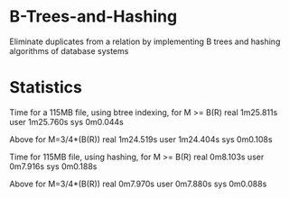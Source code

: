 # B-Trees-and-Hashing
Eliminate duplicates from a relation by implementing B trees and hashing algorithms of database systems

# Statistics
Time for a 115MB file, using btree indexing, for M >= B(R) 
real	1m25.811s 
user	1m25.760s 
sys	0m0.044s 

Above for M=3/4*(B(R)) 
real	1m24.519s 
user	1m24.404s 
sys	0m0.108s 

Time for 115MB file, using hashing, for M >= B(R) 
real	0m8.103s 
user	0m7.916s 
sys	0m0.188s 

Above for M=3/4*(B(R)) 
real	0m7.970s 
user	0m7.880s 
sys	0m0.088s 